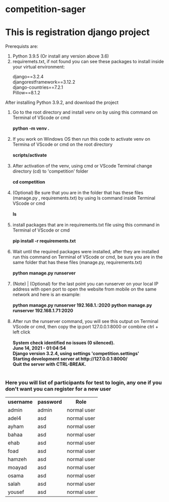 # competition-sager

<h1> This is registration django project </h1>
<p> Prerequists are: </p>
<ol>
 <li> Python 3.9.5 (Or install any version above 3.6)</li>
 <li> requiremets.txt, if not found you can see these packages to install inside your virtual environment:</li>
 <p> 
     django==3.2.4
  <br>
     djangorestframework==3.12.2
  <br>
     django-countries==7.2.1
  <br>
     Pillow==8.1.2 
  <br>

 <p>
</ol>

<p> After installing Python 3.9.2, and download the project </p>

<ol>
 <li> Go to the root directory and install venv on by using this command on Terminal of VScode or cmd 
  <br>
  <strong >   <br> python -m venv .    <br>    
   <br> </strong> 
 </li>
 <li> If you work on Windows OS then run this code to activate venv on Termina of VScode or cmd on the root directory
  <br>
  <strong >   <br> scripts/activate   <br> <br> </strong> 
 </li>
  <li> After activation of the venv, using cmd or VScode Terminal change directory (cd) to 'competition' folder
  <br>
  <strong >   <br> cd competition   <br> <br></strong> 
 </li>
   <li>(Optional) Be sure that you are in the folder that has these files (manage.py , requirements.txt) by using ls command inside Terminal VScode or cmd
  <br>
  <strong >   <br> ls   <br> <br></strong> 
 </li>
    <li> install packages that are in requirements.txt file using this command in Terminal of VScode or cmd
  <br>
  <strong >  <br> pip install -r requirements.txt   <br> <br></strong> 
 </li>
 
  <li> Wait until the required packages were installed, after they are installed run this command on Terminal of VScode or cmd, be sure you are in the same folder that has these files (manage.py, requirements.txt)
  <br>
  <strong >   <br> python manage.py runserver  <br> <br></strong> 
 </li>
 
   <li> (Note) | (Optional) for the last point you can runserver on your local IP address with open port to open the website from mobile on the same network and here is an example:
  <br>
      <br>
  <strong >python manage.py runserver 192.168.1.<your_last_ip_number>:2020</strong>
    <strong>python manage.py runserver 192.168.1.71:2020</strong>
     <br> <br>
 </li>

  <li> After run the runserver command, you will see this output on Terminal VScode or cmd, then copy the ip:port 127.0.0.1:8000 or combine ctrl + left click 
  <strong >
     <br>
           <br>
           System check identified no issues (0 silenced).
            <br>
           June 14, 2021 - 01:04:54
            <br>
           Django version 3.2.4, using settings 'competition.settings'
            <br>
           Starting development server at http://127.0.0.1:8000/
            <br>
           Quit the server with CTRL-BREAK.
     <br> <br>
 </strong> 
 </li>
 </ol>
 
 <h3>Here you will list of participants for test to login, any one if you don't want you can register for a new user </h3>
 <table>
  <tr>
    <th>username</th>
    <th>password</th>
    <th>Role</th>
  </tr>
  <tr>
    <td>admin</td>
    <td>admin</td>
    <td>normal user</td>
  </tr>
  <tr>
    <td>adel4</td>
    <td>asd</td>
    <td>normal user</td>
  </tr>
  <tr>
    <td>ayham</td>
    <td>asd</td>
    <td>normal user</td>
  </tr>
  <tr>
    <td>bahaa</td>
    <td>asd</td>
    <td>normal user</td>
  </tr>
  <tr>
    <td>ehab</td>
    <td>asd</td>
    <td>normal user</td>
  </tr>
  <tr>
    <td>foad</td>
    <td>asd</td>
    <td>normal user</td>
  </tr>
   <tr>
    <td>hamzeh</td>
    <td>asd</td>
    <td>normal user</td>
  </tr>
   <tr>
    <td>moayad</td>
    <td>asd</td>
    <td>normal user</td>
  </tr>
   <tr>
    <td>osama</td>
    <td>asd</td>
    <td>normal user</td>
  </tr>
    <tr>
    <td>salah</td>
    <td>asd</td>
    <td>normal user</td>
  </tr>
    <tr>
    <td>yousef</td>
    <td>asd</td>
    <td>normal user</td>
  </tr>
</table>
